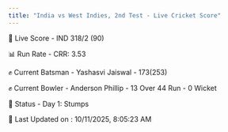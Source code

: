 ```yaml
---
title: "India vs West Indies, 2nd Test - Live Cricket Score"
---
```


🔴 Live Score - IND 318/2 (90)  

📊 Run Rate - CRR: 3.53  

✊ Current Batsman - Yashasvi Jaiswal - 173(253)  

✊ Current Bowler - Anderson Phillip - 13 Over 44 Run - 0 Wicket  

📑 Status - Day 1: Stumps

📝 Last Updated on : 10/11/2025, 8:05:23 AM  

